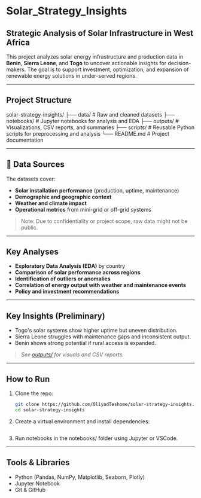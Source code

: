 # Solar_Strategy_Insights

## Strategic Analysis of Solar Infrastructure in West Africa

This project analyzes solar energy infrastructure and production data in **Benin**, **Sierra Leone**, and **Togo** to uncover actionable insights for decision-makers. The goal is to support investment, optimization, and expansion of renewable energy solutions in under-served regions.

---

## Project Structure

solar-strategy-insights/
├── data/ # Raw and cleaned datasets
├── notebooks/ # Jupyter notebooks for analysis and EDA
├── outputs/ # Visualizations, CSV reports, and summaries
├── scripts/ # Reusable Python scripts for preprocessing and analysis
└── README.md # Project documentation

---

## 🧪 Data Sources

The datasets cover:
- **Solar installation performance** (production, uptime, maintenance)
- **Demographic and geographic context**
- **Weather and climate impact**
- **Operational metrics** from mini-grid or off-grid systems

> Note: Due to confidentiality or project scope, raw data might not be public.

---

## Key Analyses

- **Exploratory Data Analysis (EDA)** by country
- **Comparison of solar performance across regions**
- **Identification of outliers or anomalies**
- **Correlation of energy output with weather and maintenance events**
- **Policy and investment recommendations**

---

## Key Insights (Preliminary)

- Togo's solar systems show higher uptime but uneven distribution.
- Sierra Leone struggles with maintenance gaps and inconsistent output.
- Benin shows strong potential if rural access is expanded.

> *See [outputs/](./outputs) for visuals and CSV reports.*

---

## How to Run

1. Clone the repo:
   ```bash
   git clone https://github.com/OliyadTeshome/solar-strategy-insights.git
   cd solar-strategy-insights

2. Create a virtual environment and install dependencies:
    ```pip install -r requirements.txt

3. Run notebooks in the notebooks/ folder using Jupyter or VSCode.

---

## Tools & Libraries
 - Python (Pandas, NumPy, Matplotlib, Seaborn, Plotly)
 - Jupyter Notebook
 - Git & GitHub